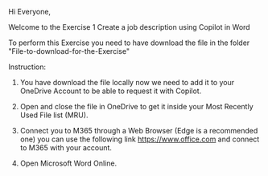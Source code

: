 Hi Everyone,

Welcome to the Exercise 1 Create a job description using Copilot in Word

To perform this Exercise you need to have download the file in the folder "File-to-download-for-the-Exercise"

Instruction: 

1) You have download the file locally now we need to add it to your OneDrive Account to be able to request it with Copilot.

2) Open and close the file in OneDrive to get it inside your Most Recently Used File list (MRU).

3) Connect you to M365 through a Web Browser (Edge is a recommended one) you can use the following link https://www.office.com  and connect to M365 with your account.

4) Open Microsoft Word Online.

